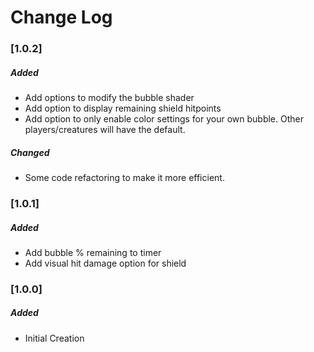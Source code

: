 # Change Log

### [1.0.2]
##### Added
* Add options to modify the bubble shader
* Add option to display remaining shield hitpoints
* Add option to only enable color settings for your own bubble. Other players/creatures will have the default.

##### Changed
* Some code refactoring to make it more efficient.

### [1.0.1]
##### Added
* Add bubble % remaining to timer
* Add visual hit damage option for shield

### [1.0.0]
##### Added
* Initial Creation
